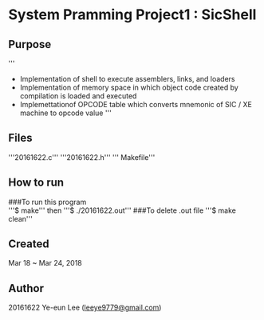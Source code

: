 # System Pramming Project1 : SicShell

## Purpose
'''
* Implementation of shell to execute assemblers, links, and loaders
* Implementation of memory space in which object code created by compilation is loaded and executed
* Implemettationof OPCODE table which converts mnemonic of SIC / XE machine to opcode value
'''

## Files
'''20161622.c'''	'''20161622.h'''	''' Makefile'''

## How to run
###To run this program  
'''$ make''' then '''$ ./20161622.out'''
###To delete .out file
'''$ make clean'''


## Created
Mar 18 ~ Mar 24, 2018 

## Author
20161622 Ye-eun Lee (leeye9779@gmail.com)



